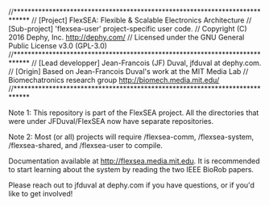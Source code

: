 //****************************************************************************
//	[Project] FlexSEA: Flexible & Scalable Electronics Architecture
//	[Sub-project] 'flexsea-user' project-specific user code.
//	Copyright (C) 2016 Dephy, Inc. http://dephy.com/
//	Licensed under the GNU General Public License v3.0 (GPL-3.0)
//****************************************************************************
//	[Lead developper] Jean-Francois (JF) Duval, jfduval at dephy.com.
//	[Origin] Based on Jean-Francois Duval's work at the MIT Media Lab
//	Biomechatronics research group http://biomech.media.mit.edu/
//****************************************************************************

Note 1: This repository is part of the FlexSEA project. All the directories
that were under JFDuval/FlexSEA now have separate repositories.

Note 2: Most (or all) projects will require /flexsea-comm, /flexsea-system,
/flexsea-shared, and /flexsea-user to compile.

Documentation available at http://flexsea.media.mit.edu. It is recommended to
start learning about the system by reading the two IEEE BioRob papers.

Please reach out to jfduval at dephy.com if you have questions, or if you'd
like to get involved!